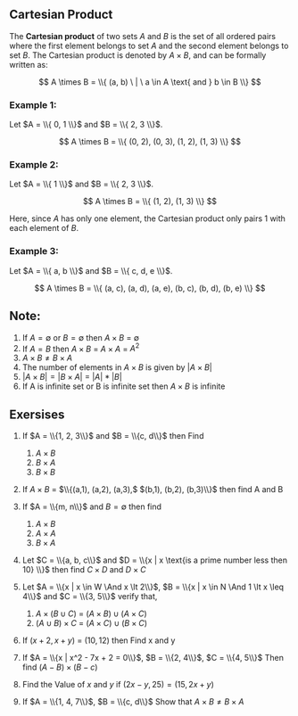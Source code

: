 ## Cartesian Product 

The **Cartesian product** of two sets  $A$ and $B$ is the set of all ordered pairs where the first element belongs to set $A$ and the second element belongs to set $B$. The Cartesian product is denoted by $A \times B$, and can be formally written as:

$$
A \times B = \\{ (a, b) \ | \ a \in A \text{ and } b \in B \\}
$$

### Example 1:
Let $A = \\{ 0, 1 \\}$ and $B = \\{ 2, 3 \\}$.

$$
A \times B = \\{ (0, 2), (0, 3), (1, 2), (1, 3) \\}
$$

### Example 2:
Let $A = \\{ 1 \\}$ and $B = \\{ 2, 3 \\}$.

$$
A \times B = \\{ (1, 2), (1, 3) \\}
$$

Here, since $A$ has only one element, the Cartesian product only pairs $1$ with each element of $B$.

### Example 3:
Let $A = \\{ a, b \\}$ and $B = \\{ c, d, e \\}$.

$$
A \times B = \\{ (a, c), (a, d), (a, e), (b, c), (b, d), (b, e) \\}
$$

## Note:

1. If $A = \emptyset$ or $B = \emptyset$ then $A \times B$ = $\emptyset$
2. If $A = B$ then $A \times B$ = $A \times A$ = $A^2$
3. $A \times B \neq B \times A$
4. The number of elements in $A \times B$ is given by $|A \times B|$ 
5. $|A \times B| = |B \times A|$ = $|A| * |B|$
6. If A is infinite set or B is infinite set then $A \times B$ is infinite

## Exersises

1. If $A = \\{1, 2, 3\\}$ and $B = \\{c, d\\}$ then Find
   1. $A \times B$
   2. $B \times A$
   3. $B \times B$

2. If $A \times B$ = $\\{(a,1), (a,2), (a,3),$ $(b,1), (b,2), (b,3)\\}$ then find A and B

3. If $A = \\{m, n\\}$ and $B = \emptyset$ then find
   1. $A \times B$
   2. $A \times A$
   3. $B \times A$

4. Let $C = \\{a, b, c\\}$ and $D = \\{x | x \text{is a prime number less then 10} \\}$ then find $C \times D$ and $D \times C$

5. Let $A = \\{x | x \in W  \And  x \lt 2\\}$, $B = \\{x | x \in N  \And  1 \lt x \leq 4\\}$ and $C = \\{3, 5\\}$ verify that,
   1. $A \times (B \cup C)$ = $(A \times B) \cup (A \times C)$
   2. $(A \cup B) \times C$ = $(A \times C) \cup (B \times C)$

6. If $(x + 2, x +  y)$ = $(10, 12)$ then Find x and y

7. If $A = \\{x | x^2 - 7x + 2 = 0\\}$, $B = \\{2, 4\\}$, $C = \\{4, 5\\}$ Then find $(A - B) \times (B - c)$

8. Find the Value of $x$ and $y$ if $(2x - y, 25) = (15, 2x + y)$

9.  If $A = \\{1, 4, 7\\}$, $B = \\{c, d\\}$ Show that $A \times B \neq B \times A$


